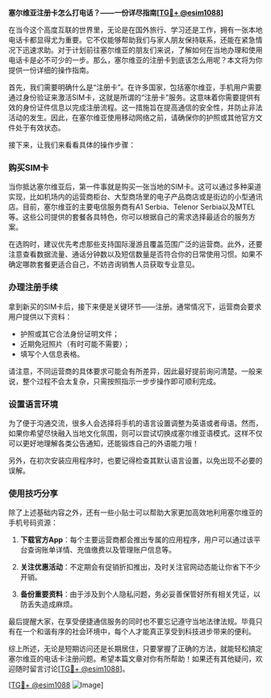 **塞尔维亚注册卡怎么打电话？——一份详尽指南[[TG💪+ @esim1088](https://t.me/s/esim1088)]**

在当今这个高度互联的世界里，无论是在国外旅行、学习还是工作，拥有一张本地电话卡都显得尤为重要。它不仅能够帮助我们与家人朋友保持联系，还能在紧急情况下迅速求助。对于计划前往塞尔维亚的朋友们来说，了解如何在当地办理和使用电话卡是必不可少的一步。那么，塞尔维亚的注册卡到底该怎么用呢？本文将为你提供一份详细的操作指南。

首先，我们需要明确什么是“注册卡”。在许多国家，包括塞尔维亚，手机用户需要通过身份验证来激活SIM卡，这就是所谓的“注册卡”服务。这意味着你需要提供有效的身份证件信息以完成注册流程。这一措施旨在提高通信的安全性，并防止非法活动的发生。因此，在塞尔维亚使用移动网络之前，请确保你的护照或其他官方文件处于有效状态。

接下来，让我们来看看具体的操作步骤：

### 购买SIM卡

当你抵达塞尔维亚后，第一件事就是购买一张当地的SIM卡。这可以通过多种渠道实现，比如机场内的运营商柜台、大型商场里的电子产品商店或是街边的小型通讯店。目前，塞尔维亚的主要电信服务商有A1 Serbia、Telenor Serbia以及MTEL等。这些公司提供的套餐各具特色，你可以根据自己的需求选择最适合的服务方案。

在选购时，建议优先考虑那些支持国际漫游且覆盖范围广泛的运营商。此外，还要注意查看数据流量、通话分钟数以及短信数量是否符合你的日常使用习惯。如果不确定哪款套餐更适合自己，不妨咨询销售人员获取专业意见。

### 办理注册手续

拿到新买的SIM卡后，接下来便是关键环节——注册。通常情况下，运营商会要求用户提供以下资料：
- 护照或其它合法身份证明文件；
- 近期免冠照片（有时可能不需要）；
- 填写个人信息表格。

请注意，不同运营商的具体要求可能会有所差异，因此最好提前询问清楚。一般来说，整个过程不会太复杂，只需按照指示一步步操作即可顺利完成。

### 设置语言环境

为了便于沟通交流，很多人会选择将手机的语言设置调整为英语或者母语。然而，如果你希望尽快融入当地文化氛围，则可以尝试切换成塞尔维亚语模式。这样不仅可以更好地理解各类公告通知，还能锻炼自己的外语能力哦！

另外，在初次安装应用程序时，也要记得检查其默认语言设置，以免出现不必要的误解。

### 使用技巧分享

除了上述基础内容之外，还有一些小贴士可以帮助大家更加高效地利用塞尔维亚的手机号码资源：

1. **下载官方App**：每个主要运营商都会推出专属的应用程序，用户可以通过该平台查询账单详情、充值缴费以及管理账户信息等。
   
2. **关注优惠活动**：不定期会有促销折扣推出，及时关注官网动态能让你省下不少开销。
    
3. **备份重要资料**：由于涉及到个人隐私问题，务必妥善保管好所有相关凭证，以防丢失造成麻烦。

最后提醒大家，在享受便捷通信服务的同时也不要忘记遵守当地法律法规。毕竟只有在一个和谐有序的社会环境中，每个人才能真正享受到科技进步带来的便利。

综上所述，无论是短期访问还是长期居住，只要掌握了正确的方法，就能轻松搞定塞尔维亚的电话卡注册问题。希望本篇文章对你有所帮助！如果还有其他疑问，欢迎随时留言讨论[[TG💪+ @esim1088](https://t.me/s/esim1088)]。

[[TG💪+ @esim1088](https://t.me/s/esim1088) ![Image](https://i.postimg.cc/4NQfJmqS/Snipaste-2025-05-13-00-14-12.png)]